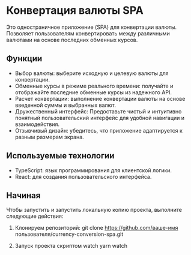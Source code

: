 # Конвертация валюты SPA

Это одностраничное приложение (SPA) для конвертации валюты. Позволяет пользователям конвертировать между различными валютами на основе последних обменных курсов.

## Функции

- Выбор валюты: выберите исходную и целевую валюты для конвертации.
- Обменные курсы в режиме реального времени: получайте и отображайте последние обменные курсы из надежного API.
- Расчет конвертации: выполнение конвертации валюты на основе введенной суммы и выбранных валют.
- Дружественный интерфейс: Предоставьте чистый и интуитивно понятный пользовательский интерфейс для удобной навигации и взаимодействия.
- Отзывчивый дизайн: убедитесь, что приложение адаптируется к разным размерам экрана.

## Используемые технологии

- TypeScript: язык программирования для клиентской логики.
- React: для создания пользовательского интерфейса.

## Начиная

Чтобы запустить и запустить локальную копию проекта, выполните следующие действия:

1. Клонируем репозиторий:
    git clone https://github.com/ваше-имя пользователя/currency-conversion-spa.git

2. Запуск проекта скриптом watch
    yarn watch
